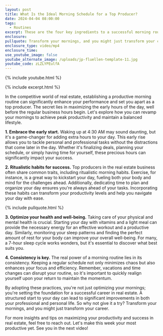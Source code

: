 ```yaml
---
layout: post
title: What Is the Ideal Morning Schedule for a Top Producer?
date: 2024-04-04 08:00:00
tags:
  - Routines
excerpt: These are the four key ingredients to a successful morning routine.
enclosure:
pullquote: Transform your mornings, and you might just transform your career.
enclosure_type: video/mp4
enclosure_time:
use_youtube_image: false
youtube_alternate_image: /uploads/jp-fluellen-template-11.jpg
youtube_code: zLZLYPEulfA
---
```

{% include youtube.html %}

{% include excerpt.html %}

In the competitive world of real estate, establishing a productive morning routine can significantly enhance your performance and set you apart as a top producer. The secret lies in maximizing the early hours of the day, well before the regular business hours begin. Let's explore how you can revamp your mornings to achieve peak productivity and maintain a balanced lifestyle.

**1\. Embrace the early start.** Waking up at 4:30 AM may sound daunting, but it's a game-changer for adding extra hours to your day. This early rise allows you to tackle personal and professional tasks without the distractions that come later in the day. Whether it's finalizing deals, planning your schedule, or simply having time for yourself, these precious hours can significantly impact your success.

**2\. Ritualistic habits for success.** Top producers in the real estate business often share common traits, including ritualistic morning habits. Exercise, for instance, is a great way to kickstart your day, fueling both your body and mind for the challenges ahead. Additionally, dedicating time to plan and organize your day ensures you're always ahead of your tasks. Incorporating these habits can transform your productivity levels and help you navigate your day with ease.

{% include pullquote.html %}

**3\. Optimize your health and well-being.** Taking care of your physical and mental health is crucial. Starting your day with vitamins and a light meal can provide the necessary energy for an effective workout and a productive day. Similarly, monitoring your sleep patterns and finding the perfect amount of rest for your body can improve your overall well-being. For many, a 7-hour sleep cycle works wonders, but it's essential to discover what best suits you.

**4\. Consistency is key.** The real power of a morning routine lies in its consistency. Keeping a regular schedule not only minimizes chaos but also enhances your focus and efficiency. Remember, vacations and time changes can disrupt your routine, so it's important to quickly realign yourself upon your return to maintain the momentum.

By adopting these practices, you're not just optimizing your mornings; you're setting the foundation for a successful career in real estate. A structured start to your day can lead to significant improvements in both your professional and personal life. So why not give it a try? Transform your mornings, and you might just transform your career.

For more insights and tips on maximizing your productivity and success in real estate, feel free to reach out. Let's make this week your most productive yet. See you in the next video!